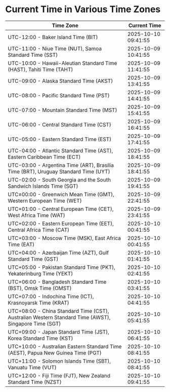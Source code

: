 # Current Time in Various Time Zones

| Time Zone | Current Time |
|-----------|--------------|
| UTC-12:00 - Baker Island Time (BIT) | 2025-10-10 09:41:55 |
| UTC-11:00 - Niue Time (NUT), Samoa Standard Time (SST) | 2025-10-09 10:41:55 |
| UTC-10:00 - Hawaii-Aleutian Standard Time (HAST), Tahiti Time (TAHT) | 2025-10-09 11:41:55 |
| UTC-09:00 - Alaska Standard Time (AKST) | 2025-10-09 13:41:55 |
| UTC-08:00 - Pacific Standard Time (PST) | 2025-10-09 14:41:55 |
| UTC-07:00 - Mountain Standard Time (MST) | 2025-10-09 15:41:55 |
| UTC-06:00 - Central Standard Time (CST) | 2025-10-09 16:41:55 |
| UTC-05:00 - Eastern Standard Time (EST) | 2025-10-09 17:41:55 |
| UTC-04:00 - Atlantic Standard Time (AST), Eastern Caribbean Time (ECT) | 2025-10-09 18:41:55 |
| UTC-03:00 - Argentina Time (ART), Brasília Time (BRT), Uruguay Standard Time (UYT) | 2025-10-09 18:41:55 |
| UTC-02:00 - South Georgia and the South Sandwich Islands Time (SGT) | 2025-10-09 19:41:55 |
| UTC±00:00 - Greenwich Mean Time (GMT), Western European Time (WET) | 2025-10-09 22:41:55 |
| UTC+01:00 - Central European Time (CET), West Africa Time (WAT) | 2025-10-09 23:41:55 |
| UTC+02:00 - Eastern European Time (EET), Central Africa Time (CAT) | 2025-10-10 00:41:55 |
| UTC+03:00 - Moscow Time (MSK), East Africa Time (EAT) | 2025-10-10 00:41:55 |
| UTC+04:00 - Azerbaijan Time (AZT), Gulf Standard Time (GST) | 2025-10-10 01:41:55 |
| UTC+05:00 - Pakistan Standard Time (PKT), Yekaterinburg Time (YEKT) | 2025-10-10 02:41:55 |
| UTC+06:00 - Bangladesh Standard Time (BST), Omsk Time (OMST) | 2025-10-10 03:41:55 |
| UTC+07:00 - Indochina Time (ICT), Krasnoyarsk Time (KRAT) | 2025-10-10 04:41:55 |
| UTC+08:00 - China Standard Time (CST), Australian Western Standard Time (AWST), Singapore Time (SGT) | 2025-10-10 05:41:55 |
| UTC+09:00 - Japan Standard Time (JST), Korea Standard Time (KST) | 2025-10-10 06:41:55 |
| UTC+10:00 - Australian Eastern Standard Time (AEST), Papua New Guinea Time (PGT) | 2025-10-10 08:41:55 |
| UTC+11:00 - Solomon Islands Time (SBT), Vanuatu Time (VUT) | 2025-10-10 08:41:55 |
| UTC+12:00 - Fiji Time (FJT), New Zealand Standard Time (NZST) | 2025-10-10 09:41:55 |
